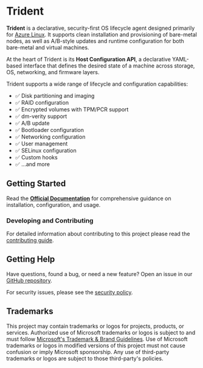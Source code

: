 # Trident

**Trident** is a declarative, security-first OS lifecycle agent designed
primarily for [Azure
Linux](https://github.com/microsoft/azurelinux/?tab=readme-ov-file#azure-linux).
It supports clean installation and provisioning of bare-metal nodes, as well as
A/B-style updates and runtime configuration for both bare-metal and virtual
machines.

At the heart of Trident is its **Host Configuration API**, a declarative
YAML-based interface that defines the desired state of a machine across storage,
OS, networking, and firmware layers.

Trident supports a wide range of lifecycle and configuration capabilities:

- ✅ Disk partitioning and imaging  
- ✅ RAID configuration  
- ✅ Encrypted volumes with TPM/PCR support  
- ✅ dm-verity support  
- ✅ A/B update  
- ✅ Bootloader configuration  
- ✅ Networking configuration  
- ✅ User management  
- ✅ SELinux configuration  
- ✅ Custom hooks  
- ✅ ...and more

## Getting Started

Read the **[Official Documentation](https://microsoft.github.io/trident)** for
comprehensive guidance on installation, configuration, and usage.

### Developing and Contributing

For detailed information about contributing to this project please read the
[contributing guide](https://microsoft.github.io/trident/docs/Development/Contributing/contributing-guidelines).

## Getting Help

Have questions, found a bug, or need a new feature? Open an issue in our [GitHub
repository](https://github.com/microsoft/trident/issues/new?template=Blank+issue).

For security issues, please see the [security policy](./SECURITY.md).

## Trademarks

This project may contain trademarks or logos for projects, products, or
services. Authorized use of Microsoft trademarks or logos is subject to and must
follow [Microsoft's Trademark & Brand
Guidelines](https://www.microsoft.com/en-us/legal/intellectualproperty/trademarks/usage/general).
Use of Microsoft trademarks or logos in modified versions of this project must
not cause confusion or imply Microsoft sponsorship. Any use of third-party
trademarks or logos are subject to those third-party's policies.
